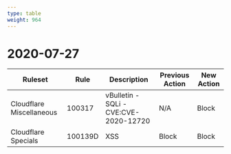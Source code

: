 ```yaml
---
type: table
weight: 964
---
```


# 2020-07-27

<TableWrap><table style="width: 100%">

<thead>
  <tr>
    <th>Ruleset</th>
    <th>Rule</th>
    <th>Description</th>
    <th>Previous Action</th>
    <th>New Action</th>
  </tr>
</thead>
<tbody>
  <tr>
    <td>Cloudflare Miscellaneous</td>
    <td>100317</td>
    <td>vBulletin - SQLi - CVE:CVE-2020-12720</td>
    <td>N/A</td>
    <td>Block</td>
  </tr>
  <tr>
    <td>Cloudflare Specials</td>
    <td>100139D</td>
    <td>XSS</td>
    <td>Block</td>
    <td>Block</td>
  </tr>
</tbody>

</table></TableWrap>
